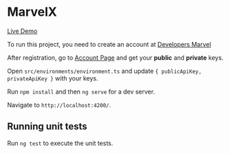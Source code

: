 # MarvelX

[Live Demo](http://marvel-x.s3-website.us-east-2.amazonaws.com/)

To run this project, you need to create an account at [Developers Marvel](https://developer.marvel.com/)

After registration, go to [Account Page](https://developer.marvel.com/account) and get your **public** and **private** keys.

Open `src/environments/environment.ts` and update `{ publicApiKey, privateApiKey }` with your keys.

Run  `npm install` and then `ng serve` for a dev server. 

Navigate to `http://localhost:4200/`.

## Running unit tests

Run `ng test` to execute the unit tests.
